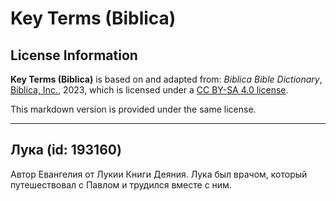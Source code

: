 # Key Terms (Biblica)

## License Information

**Key Terms (Biblica)** is based on and adapted from: _Biblica Bible Dictionary_, [Biblica, Inc.](https://www.biblica.com/), 2023, which is licensed under a [CC BY-SA 4.0 license](https://creativecommons.org/licenses/by-sa/4.0/legalcode.en).

This markdown version is provided under the same license.



--------------------------------

## Лука (id: 193160)

Автор Евангелия от Лукии Книги Деяния. Лука был врачом, который путешествовал с Павлом и трудился вместе с ним.



